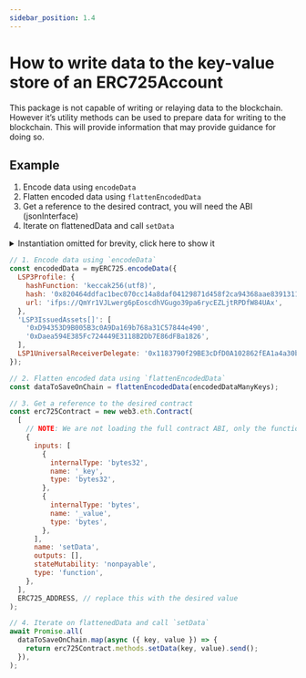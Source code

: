 ```yaml
---
sidebar_position: 1.4
---
```


# How to write data to the key-value store of an ERC725Account

This package is not capable of writing or relaying data to the blockchain. However it’s utility methods can be used to prepare data for writing to the blockchain. This will provide information that may provide guidance for doing so.

## Example

1. Encode data using `encodeData`
2. Flatten encoded data using `flattenEncodedData`
3. Get a reference to the desired contract, you will need the ABI (jsonInterface)
4. Iterate on flattenedData and call `setData`

<details><summary>Instantiation omitted for brevity, click here to show it</summary>
<br/>

<p>

```js title="Instantiation"
import Web3 from 'web3';
import { ERC725 } from '@erc725/erc725.js';

export const schema = [
  {
    name: 'SupportedStandards:ERC725Account',
    key: '0xeafec4d89fa9619884b6b89135626455000000000000000000000000afdeb5d6',
    keyType: 'Mapping',
    valueContent: '0xafdeb5d6',
    valueType: 'bytes',
  },
  {
    name: 'LSP3Profile',
    key: '0x5ef83ad9559033e6e941db7d7c495acdce616347d28e90c7ce47cbfcfcad3bc5',
    keyType: 'Singleton',
    valueContent: 'JSONURL',
    valueType: 'bytes',
  },
  {
    name: 'LSP1UniversalReceiverDelegate',
    key: '0x0cfc51aec37c55a4d0b1a65c6255c4bf2fbdf6277f3cc0730c45b828b6db8b47',
    keyType: 'Singleton',
    valueContent: 'Address',
    valueType: 'address',
  },
  {
    name: 'LSP3IssuedAssets[]',
    key: '0x3a47ab5bd3a594c3a8995f8fa58d0876c96819ca4516bd76100c92462f2f9dc0',
    keyType: 'Array',
    valueContent: 'Address',
    valueType: 'address',
  },
];

const address = '0x0c03fba782b07bcf810deb3b7f0595024a444f4e';
const provider = new Web3.providers.HttpProvider(
  'https://rpc.l14.lukso.network',
);
const config = {
  ipfsGateway: 'https://ipfs.lukso.network/ipfs/',
};

const myERC725 = new ERC725(schema, address, provider, config);
```

</p>
</details>

```js
// 1. Encode data using `encodeData`
const encodedData = myERC725.encodeData({
  LSP3Profile: {
    hashFunction: 'keccak256(utf8)',
    hash: '0x820464ddfac1bec070cc14a8daf04129871d458f2ca94368aae8391311af6361',
    url: 'ifps://QmYr1VJLwerg6pEoscdhVGugo39pa6rycEZLjtRPDfW84UAx',
  },
  'LSP3IssuedAssets[]': [
    '0xD94353D9B005B3c0A9Da169b768a31C57844e490',
    '0xDaea594E385Fc724449E3118B2Db7E86dFBa1826',
  ],
  LSP1UniversalReceiverDelegate: '0x1183790f29BE3cDfD0A102862fEA1a4a30b3AdAb',
});

// 2. Flatten encoded data using `flattenEncodedData`
const dataToSaveOnChain = flattenEncodedData(encodedDataManyKeys);

// 3. Get a reference to the desired contract
const erc725Contract = new web3.eth.Contract(
  [
    // NOTE: We are not loading the full contract ABI, only the function we need
    {
      inputs: [
        {
          internalType: 'bytes32',
          name: '_key',
          type: 'bytes32',
        },
        {
          internalType: 'bytes',
          name: '_value',
          type: 'bytes',
        },
      ],
      name: 'setData',
      outputs: [],
      stateMutability: 'nonpayable',
      type: 'function',
    },
  ],
  ERC725_ADDRESS, // replace this with the desired value
);

// 4. Iterate on flattenedData and call `setData`
await Promise.all(
  dataToSaveOnChain.map(async ({ key, value }) => {
    return erc725Contract.methods.setData(key, value).send();
  }),
);
```

